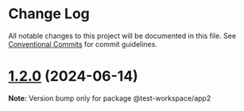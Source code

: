 # Change Log

All notable changes to this project will be documented in this file.
See [Conventional Commits](https://conventionalcommits.org) for commit guidelines.

# [1.2.0](https://github.com/jasonlinkai/test-workspace/compare/v1.1.0...v1.2.0) (2024-06-14)

**Note:** Version bump only for package @test-workspace/app2
